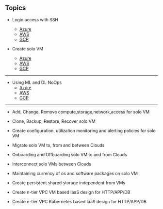 ## Topics
* Login access with SSH
   * [Azure](https://github.com/realBjornRoden/cloudactions/blob/master/azure/login/README.md)
   * [AWS](https://github.com/realBjornRoden/cloudactions/blob/master/aws/login/README.md)
   * [GCP](https://github.com/realBjornRoden/cloudactions/blob/master/gcp/login/README.md)

* Create solo VM
   * [Azure](https://github.com/realBjornRoden/cloudactions/blob/master/azure/solo/README.md)
   * [AWS](https://github.com/realBjornRoden/cloudactions/blob/master/aws/solo/README.md)
   * [GCP](https://github.com/realBjornRoden/cloudactions/blob/master/gcp/solo/README.md)

***

* Using ML and DL NoOps
   * [Azure]()
   * [AWS]()
   * [GCP]()

***

* Add, Change, Remove compute,storage,network,access for solo VM
* Clone, Backup, Restore, Recover solo VM
* Create configuration, utilization monitoring and alerting policies for solo VM

* Migrate solo VM to, from and between Clouds
* Onboarding and Offboarding solo VM to and from Clouds
* Interconnect solo VMs between Clouds
* Maintaining currency of os and software packages on solo VM

* Create persistent shared storage independent from VMs

* Create n-tier VPC VM based IaaS design for HTTP/APP/DB

* Create n-tier VPC Kubernetes based IaaS design for HTTP/APP/DB
